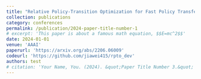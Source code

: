 ```yaml
---
title: "Relative Policy-Transition Optimization for Fast Policy Transfer"
collection: publications
category: conferences
permalink: /publication/2024-paper-title-number-1
# excerpt: 'This paper is about a famous math equation, $$E=mc^2$$'
date: 2024-01-01
venue: 'AAAI'
paperurl: 'https://arxiv.org/abs/2206.06009'
codeurl: 'https://github.com/jiawei415/rpto_dev'
authors: test
# citation: 'Your Name, You. (2024). &quot;Paper Title Number 3.&quot; <i>GitHub Journal of Bugs</i>. 1(3).'
---
```


